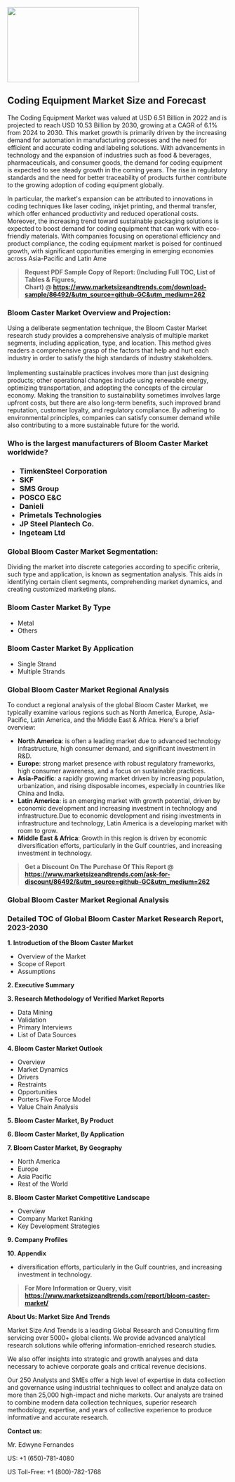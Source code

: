 <p><img class="alignnone size-medium wp-image-20088" src="https://ffe5etoiles.com/wp-content/uploads/2024/12/MST1-300x171.png" alt="" width="300" height="171" /></p><h2>Coding Equipment Market Size and Forecast</h2><p>The Coding Equipment Market was valued at USD 6.51 Billion in 2022 and is projected to reach USD 10.53 Billion by 2030, growing at a CAGR of 6.1% from 2024 to 2030. This market growth is primarily driven by the increasing demand for automation in manufacturing processes and the need for efficient and accurate coding and labeling solutions. With advancements in technology and the expansion of industries such as food & beverages, pharmaceuticals, and consumer goods, the demand for coding equipment is expected to see steady growth in the coming years. The rise in regulatory standards and the need for better traceability of products further contribute to the growing adoption of coding equipment globally.</p><p>In particular, the market's expansion can be attributed to innovations in coding techniques like laser coding, inkjet printing, and thermal transfer, which offer enhanced productivity and reduced operational costs. Moreover, the increasing trend toward sustainable packaging solutions is expected to boost demand for coding equipment that can work with eco-friendly materials. With companies focusing on operational efficiency and product compliance, the coding equipment market is poised for continued growth, with significant opportunities emerging in emerging economies across Asia-Pacific and Latin Ame</p><blockquote id="" class=""><strong>Request PDF Sample Copy of Report: (Including Full TOC, List of Tables &amp; Figures, Chart)&nbsp;@&nbsp;<strong><a href="https://www.marketsizeandtrends.com/download-sample/86492/&utm_source=github-GC&utm_medium=262" target="_blank">https://www.marketsizeandtrends.com/download-sample/86492/&utm_source=github-GC&utm_medium=262</a></strong></strong></blockquote><h3 id="" class="">Bloom Caster Market&nbsp;Overview and Projection:</h3><p id="" class="">Using a deliberate segmentation technique, the Bloom Caster Market research study provides a comprehensive analysis of multiple market segments, including application, type, and location. This method gives readers a comprehensive grasp of the factors that help and hurt each industry in order to satisfy the high standards of industry stakeholders. <br /> <br />Implementing sustainable practices involves more than just designing products; other operational changes include using renewable energy, optimizing transportation, and adopting the concepts of the circular economy. Making the transition to sustainability sometimes involves large upfront costs, but there are also long-term benefits, such improved brand reputation, customer loyalty, and regulatory compliance. By adhering to environmental principles, companies can satisfy consumer demand while also contributing to a more sustainable future for the world.</p><h3 id="" class="">Who is the largest manufacturers of&nbsp;Bloom Caster Market worldwide?</h3><h3 class=""><p><ul><li>TimkenSteel Corporation </li><li> SKF </li><li> SMS Group </li><li> POSCO E&C </li><li> Danieli </li><li> Primetals Technologies </li><li> JP Steel Plantech Co. </li><li> Ingeteam Ltd</li></ul></p></h3><h3 id="" class="">Global&nbsp;Bloom Caster Market Segmentation:</h3><p id="" class="">Dividing the market into discrete categories according to specific criteria, such type and application, is known as segmentation analysis. This aids in identifying certain client segments, comprehending market dynamics, and creating customized marketing plans.</p><h3 id="" class="">Bloom Caster Market&nbsp;By Type</h3><p><p><ul><li>Metal </li><li> Others</p></li></ul></p></p><h3 id="" class="">Bloom Caster Market&nbsp;By Application</h3><p class=""><p><ul><li>Single Strand </li><li> Multiple Strands</li></ul></p></p><h3 id="" class="">Global Bloom Caster Market Regional Analysis</h3><p id="" class="">To conduct a regional analysis of the global Bloom Caster Market, we typically examine various regions such as North America, Europe, Asia-Pacific, Latin America, and the Middle East &amp; Africa. Here's a brief overview:</p><ul><li><strong>North America</strong>: is often a leading market due to advanced technology infrastructure, high consumer demand, and significant investment in R&amp;D.</li><li><strong>Europe</strong>: strong market presence with robust regulatory frameworks, high consumer awareness, and a focus on sustainable practices.</li><li><strong>Asia-Pacific</strong>: a rapidly growing market driven by increasing population, urbanization, and rising disposable incomes, especially in countries like China and India.</li><li><strong>Latin America</strong>: is an emerging market with growth potential, driven by economic development and increasing investment in technology and infrastructure.Due to economic development and rising investments in infrastructure and technology, Latin America is a developing market with room to grow.</li><li><strong>Middle East &amp; Africa</strong>: Growth in this region is driven by economic diversification efforts, particularly in the Gulf countries, and increasing investment in technology.</li></ul><blockquote id="" class=""><strong>Get a Discount On The Purchase Of This Report @ <strong><a href="https://www.marketsizeandtrends.com/ask-for-discount/86492/&utm_source=github-GC&utm_medium=262" target="_blank">https://www.marketsizeandtrends.com/ask-for-discount/86492/&utm_source=github-GC&utm_medium=262</a></strong></strong></blockquote><h3 id="" class="">Global Bloom Caster Market Regional Analysis</h3><h3 id="" class="">Detailed TOC of Global Bloom Caster Market Research Report, 2023-2030</h3><p id="" class=""><strong>1. Introduction of the Bloom Caster Market</strong></p><ul><li>Overview of the Market</li><li>Scope of Report</li><li>Assumptions</li></ul><p id="" class=""><strong>2. Executive Summary</strong></p><p id="" class=""><strong>3. Research Methodology of Verified Market Reports</strong></p><ul><li>Data Mining</li><li>Validation</li><li>Primary Interviews</li><li>List of Data Sources</li></ul><p id="" class=""><strong>4. Bloom Caster Market Outlook</strong></p><ul><li>Overview</li><li>Market Dynamics</li><li>Drivers</li><li>Restraints</li><li>Opportunities</li><li>Porters Five Force Model</li><li>Value Chain Analysis</li></ul><p id="" class=""><strong>5. Bloom Caster Market, By Product</strong></p><p id="" class=""><strong>6. Bloom Caster Market, By Application</strong></p><p id="" class=""><strong>7. Bloom Caster Market, By Geography</strong></p><ul><li>North America</li><li>Europe</li><li>Asia Pacific</li><li>Rest of the World</li></ul><p id="" class=""><strong>8. Bloom Caster Market Competitive Landscape</strong></p><ul><li>Overview</li><li>Company Market Ranking</li><li>Key Development Strategies</li></ul><p id="" class=""><strong>9. Company Profiles</strong></p><p id="" class=""><strong>10. Appendix</strong></p><ul><li>diversification efforts, particularly in the Gulf countries, and increasing investment in technology.</li></ul><blockquote id="" class=""><strong>For More Information or Query, visit <strong><strong><a href="https://www.marketsizeandtrends.com/report/bloom-caster-market/" target="_blank">https://www.marketsizeandtrends.com/report/bloom-caster-market/</a></strong></strong></strong></blockquote><p id="" class=""><strong>About Us: Market Size And Trends</strong></p><p id="" class="">Market Size And Trends is a leading Global Research and Consulting firm servicing over 5000+ global clients. We provide advanced analytical research solutions while offering information-enriched research studies.</p><p id="" class="">We also offer insights into strategic and growth analyses and data necessary to achieve corporate goals and critical revenue decisions.</p><p id="" class="">Our 250 Analysts and SMEs offer a high level of expertise in data collection and governance using industrial techniques to collect and analyze data on more than 25,000 high-impact and niche markets. Our analysts are trained to combine modern data collection techniques, superior research methodology, expertise, and years of collective experience to produce informative and accurate research.</p><p id="" class=""><strong>Contact us:</strong></p><p id="" class="">Mr. Edwyne Fernandes</p><p id="" class="">US: +1 (650)-781-4080</p><p id="" class="">US Toll-Free: +1 (800)-782-1768</p>
